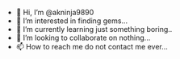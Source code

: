 - 👋 Hi, I’m @akninja9890
- 👀 I’m interested in finding gems... 
- 🌱 I’m currently learning just something boring.. 
- 💞️ I’m looking to collaborate on nothing... 
- 📫 How to reach me do not contact me ever... 

<!---
kholeak/kholeak is a ✨ special ✨ repository because its `README.md` (this file) appears on your GitHub profile.
You can click the Preview link to take a look at your changes.
--->
